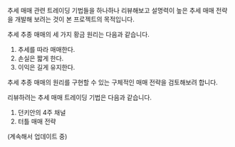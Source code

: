 추세 매매 관련 트레이딩 기법들을 하나하나 리뷰해보고 설명력이 높은 추세 매매 전략을 개발해 보려는 것이 본 프로젝트의 목적입니다.

추세 추종 매매의 세 가지 황금 원리는 다음과 같습니다.

1. 추세를 따라 매매한다.
2. 손실은 짧게 한다.
3. 이익은 길게 유지한다.

추세 추종 매매의 원리를 구현할 수 있는 구체적인 매매 전략을 검토해보려 합니다.

리뷰하려는 추세 매매 트레이딩 기법은 다음과 같습니다.

1. 던키안의 4주 채널
2. 터틀 매매 전략

(계속해서 업데이트 중)